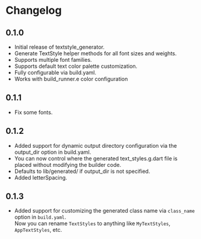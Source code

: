 # Changelog

## 0.1.0

- Initial release of textstyle_generator.
- Generate TextStyle helper methods for all font sizes and weights.
- Supports multiple font families.
- Supports default text color palette customization.
- Fully configurable via build.yaml.
- Works with build_runner.e color configuration

## 0.1.1

- Fix some fonts.

## 0.1.2

- Added support for dynamic output directory configuration via the output_dir option in build.yaml.
- You can now control where the generated text_styles.g.dart file is placed without modifying the builder code.
- Defaults to lib/generated/ if output_dir is not specified.
- Added letterSpacing.

## 0.1.3

- Added support for customizing the generated class name via `class_name` option in `build.yaml`.  
    Now you can rename `TextStyles` to anything like `MyTextStyles`, `AppTextStyles`, etc.
